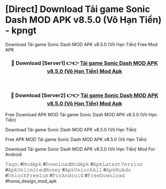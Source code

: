 # [Direct] Download Tải game Sonic Dash MOD APK v8.5.0 (Vô Hạn Tiền) - kpngt
Download Tải game Sonic Dash MOD APK v8.5.0 (Vô Hạn Tiền) Free Mod APK

<div align="center">
<h3>🔴 Download [Server1] 👉👉 <a href="https://apk-comot.site?title=Tải_game_Sonic_Dash_MOD_APK_v8.5.0_(Vô_Hạn_Tiền)">Tải game Sonic Dash MOD APK v8.5.0 (Vô Hạn Tiền) Mod Apk</a></h3><br>

<h3>🔴 Download [Server2] 👉👉 <a href="https://apk-comot.site?title=Tải_game_Sonic_Dash_MOD_APK_v8.5.0_(Vô_Hạn_Tiền)">Tải game Sonic Dash MOD APK v8.5.0 (Vô Hạn Tiền) Mod Apk</a></h3>
</div>


Free Download APK MOD Tải game Sonic Dash MOD APK v8.5.0 (Vô Hạn Tiền)

Download Tải game Sonic Dash MOD APK v8.5.0 (Vô Hạn Tiền) 

Free APK MOD Tải game Sonic Dash MOD APK v8.5.0 (Vô Hạn Tiền) 

Download Tải game Sonic Dash MOD APK v8.5.0 (Vô Hạn Tiền) Mod For Android

𝚃𝚊𝚐𝚜: #𝙼𝚘𝚍𝙰𝚙𝚔 #𝙳𝚘𝚠𝚗𝚕𝚘𝚊𝚍𝙼𝚘𝚍𝙰𝚙𝚔 #𝙰𝚙𝚔𝙻𝚊𝚝𝚎𝚜𝚝𝚅𝚎𝚛𝚜𝚒𝚘𝚗 #𝙰𝚙𝚔𝚄𝚗𝚕𝚒𝚖𝚒𝚝𝚎𝚍𝙼𝚘𝚗𝚎𝚢 #𝙰𝚙𝚔𝚄𝚗𝚕𝚘𝚌𝚔𝙰𝚕𝚕 #𝙰𝚙𝚔𝙽𝚘𝙰𝚍𝚜 #𝚄𝚗𝚕𝚘𝚌𝚔𝙿𝚛𝚎𝚖𝚒𝚞𝚖 #𝙵𝚘𝚛𝙰𝚗𝚍𝚛𝚘𝚒𝚍 #𝙵𝚛𝚎𝚎𝙳𝚘𝚠𝚗𝚕𝚘𝚊𝚍 #home_design_mod_apk